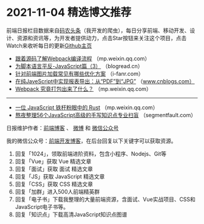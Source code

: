 # 2021-11-04 精选博文推荐

前端日报栏目数据来自[码农头条](http://hao.caibaojian.com.cn/)（我开发的爬虫），每日分享前端、移动开发、设计、资源和资讯等，为开发者提供动力，点击Star按钮来关注这个项目，点击Watch来收听每日的更新[Github主页](https://github.com/kujian/frontendDaily)
* [跟着源码了解Webpack编译流程](https://mp.weixin.qq.com/s?__biz=MzkxNTIwMzU5OQ==&mid=2247489265&idx=1&sn=ed71003b7fe493c4b1042ef7eb76d6d2) （mp.weixin.qq.com）
* [为脚本语言平反-JavaScript篇（3）](https://blogread.cn/it/article/299?f=hot1) （blogread.cn）
* [针对前端图片加载常见有哪些优化方案](http://i-fanr.com/2021/11/03/picture-lazy-load/) （i-fanr.com）
* [在纯JaveScript中实现报表导出：从“PDF”到“JPG”](https://www.cnblogs.com/powertoolsteam/p/15502771.html) （www.cnblogs.com）
* [Webpack 究竟打包出来了什么？](https://mp.weixin.qq.com/s?__biz=MzkwODIwMDY2OQ==&mid=2247491992&idx=1&sn=98e3335a1c138eb55eb9096b2fc9dde1) （mp.weixin.qq.com）

***
* [一位 JavaScript 铁杆粉眼中的 Rust](https://mp.weixin.qq.com/s?__biz=MzkwOTIyNzM5OA==&mid=2247484497&idx=1&sn=dfe7bb50aabcce9ee0a101691e372615) （mp.weixin.qq.com）
* [熬夜整理56个JavaScript高级的手写知识点专业扫盲](https://segmentfault.com/a/1190000040906316) （segmentfault.com）

日报维护作者：[前端博客](http://caibaojian.com.cn/) 、 [微博](http://weibo.com/kujian) 和 [微信公众号](https://open.weixin.qq.com/qr/code?username=caibaojian_com)

我的微信公众号：[前端开发博客](https://open.weixin.qq.com/qr/code?username=caibaojian_com)，在后台回复以下关键字可以获取资源。

1. 回复「1024」，领取前端进阶资料，包含小程序、Nodejs、Git等
2. 回复「Vue」获取 Vue 精选文章
3. 回复「面试」获取 面试 精选文章
4. 回复「JS」获取 JavaScript 精选文章
5. 回复「CSS」获取 CSS 精选文章
6. 回复「加群」进入500人前端精英群
7. 回复「电子书」下载我整理的大量前端资源，含面试、Vue实战项目、CSS和JavaScript电子书等。
8. 回复「知识点」下载高清JavaScript知识点图谱